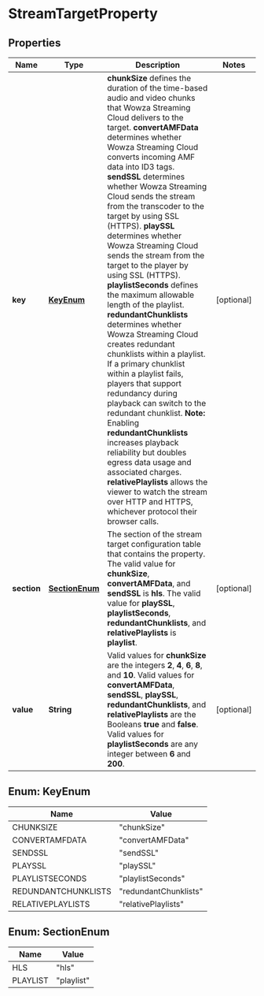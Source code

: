 
# StreamTargetProperty

## Properties
Name | Type | Description | Notes
------------ | ------------- | ------------- | -------------
**key** | [**KeyEnum**](#KeyEnum) | **chunkSize** defines the duration of the time-based audio and video chunks that Wowza Streaming Cloud delivers to the target.  **convertAMFData** determines whether Wowza Streaming Cloud converts incoming AMF data into ID3 tags.  **sendSSL** determines whether Wowza Streaming Cloud sends the stream from the transcoder to the target by using SSL (HTTPS).  **playSSL** determines whether Wowza Streaming Cloud sends the stream from the target to the player by using SSL (HTTPS).  **playlistSeconds** defines the maximum allowable length of the playlist.  **redundantChunklists** determines whether Wowza Streaming Cloud creates redundant chunklists within a playlist. If a primary chunklist within a playlist fails, players that support redundancy during playback can switch to the redundant chunklist. **Note:** Enabling **redundantChunklists** increases playback reliability but doubles egress data usage and associated charges. **relativePlaylists** allows the viewer to watch the stream over HTTP and HTTPS, whichever protocol their browser calls. |  [optional]
**section** | [**SectionEnum**](#SectionEnum) | The section of the stream target configuration table that contains the property.  The valid value for **chunkSize**, **convertAMFData**, and **sendSSL** is **hls**.  The valid value for **playSSL**, **playlistSeconds**, **redundantChunklists**, and **relativePlaylists** is **playlist**. |  [optional]
**value** | **String** | Valid values for **chunkSize** are the integers **2**, **4**, **6**, **8**, and **10**.  Valid values for **convertAMFData**, **sendSSL**, **playSSL**, **redundantChunklists**, and **relativePlaylists** are the Booleans **true** and **false**.  Valid values for **playlistSeconds** are any integer between **6** and **200**. |  [optional]


<a name="KeyEnum"></a>
## Enum: KeyEnum
Name | Value
---- | -----
CHUNKSIZE | &quot;chunkSize&quot;
CONVERTAMFDATA | &quot;convertAMFData&quot;
SENDSSL | &quot;sendSSL&quot;
PLAYSSL | &quot;playSSL&quot;
PLAYLISTSECONDS | &quot;playlistSeconds&quot;
REDUNDANTCHUNKLISTS | &quot;redundantChunklists&quot;
RELATIVEPLAYLISTS | &quot;relativePlaylists&quot;


<a name="SectionEnum"></a>
## Enum: SectionEnum
Name | Value
---- | -----
HLS | &quot;hls&quot;
PLAYLIST | &quot;playlist&quot;



